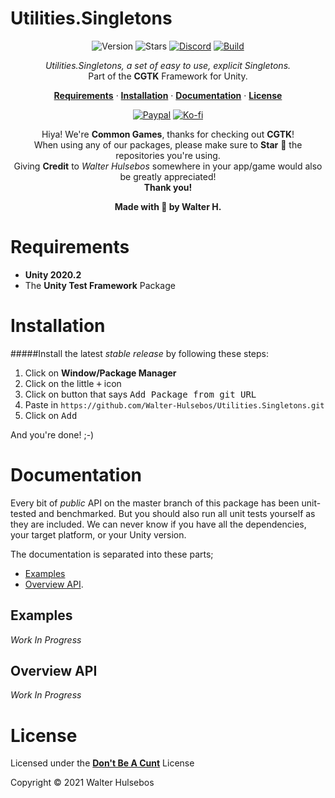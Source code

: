 # Utilities.Singletons

<div align="center">

![Version](https://img.shields.io/github/package-json/v/Walter-Hulsebos/Utilities.Singletons?style=for-the-badge)
![Stars](https://img.shields.io/github/stars/Walter-Hulsebos/Utilities.Singletons?color=orange&style=for-the-badge)
[![Discord](https://img.shields.io/discord/763171539763462144?color=%237289DA&label=discord&logo=discord&style=for-the-badge)](https://discord.gg/S9wHQ96)
[![Build](https://img.shields.io/badge/build-passing-brightgreen.svg?style=for-the-badge)]()

*Utilities.Singletons, a set of easy to use, explicit Singletons.*
<br>Part of the **CGTK** Framework for Unity.

<!-- toc -->
<div align="center">

[**Requirements**](#Requirements) 
&middot;
[**Installation**](#Installation) 
&middot;
[**Documentation**](#Documentation) 
&middot;
[**License**](./LICENSE.md)

</div>
<!-- tocstop -->

[![Paypal](https://img.shields.io/badge/sponsor_the_project-donate-E12C9A.svg?style=for-the-badge)](https://paypal.me/walthaynes)
[![Ko-fi](https://www.ko-fi.com/img/githubbutton_sm.svg)](https://ko-fi.com/walterhulsebos)


Hiya! We're **Common Games**, thanks for checking out **CGTK**!
<br> 
When using any of our packages, please make sure to **Star** 🌟 the repositories you're using.
<br>
Giving **Credit** to *Walter Hulsebos* somewhere in your app/game would also be greatly appreciated!
<br> 
**Thank you!**

</div>

<div align="center"> <b>Made with 💖 by Walter H.</b> </div>

# Requirements

- **Unity 2020.2**
- The **Unity Test Framework** Package

# Installation

#####Install the latest *stable release* by following these steps:

1. Click on **Window/Package Manager**
2. Click on the little <kbd>+</kbd> icon
3. Click on button that says <kbd>Add Package from git URL</kbd>
4. Paste in `https://github.com/Walter-Hulsebos/Utilities.Singletons.git`
5. Click on <kbd>Add</kbd>

And you're done! ;-)

# Documentation

Every bit of *public* API on the master branch of this package has been unit-tested and benchmarked.
But you should also run all unit tests yourself as they are included. 
We can never know if you have all the dependencies, your target platform, or your Unity version. 

The documentation is separated into these parts; 
- [Examples](#examples)
- [Overview API](#overview-api).

## Examples

*Work In Progress*

## Overview API

*Work In Progress*

# License

Licensed under the [**Don't Be A Cunt**](./LICENSE.md) License

Copyright © 2021 Walter Hulsebos